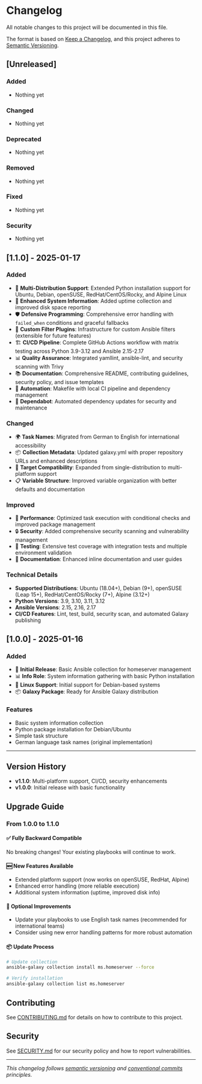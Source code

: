 # Changelog

All notable changes to this project will be documented in this file.

The format is based on [Keep a Changelog](https://keepachangelog.com/en/1.0.0/),
and this project adheres to [Semantic Versioning](https://semver.org/spec/v2.0.0.html).

## [Unreleased]

### Added
- Nothing yet

### Changed
- Nothing yet

### Deprecated
- Nothing yet

### Removed
- Nothing yet

### Fixed
- Nothing yet

### Security
- Nothing yet

## [1.1.0] - 2025-01-17

### Added
- 🚀 **Multi-Distribution Support**: Extended Python installation support for Ubuntu, Debian, openSUSE, RedHat/CentOS/Rocky, and Alpine Linux
- 🔧 **Enhanced System Information**: Added uptime collection and improved disk space reporting
- 🛡️ **Defensive Programming**: Comprehensive error handling with `failed_when` conditions and graceful fallbacks
- 🔌 **Custom Filter Plugins**: Infrastructure for custom Ansible filters (extensible for future features)
- 🏗️ **CI/CD Pipeline**: Complete GitHub Actions workflow with matrix testing across Python 3.9-3.12 and Ansible 2.15-2.17
- 📊 **Quality Assurance**: Integrated yamllint, ansible-lint, and security scanning with Trivy
- 📚 **Documentation**: Comprehensive README, contributing guidelines, security policy, and issue templates
- 🔄 **Automation**: Makefile with local CI pipeline and dependency management
- 🤖 **Dependabot**: Automated dependency updates for security and maintenance

### Changed
- 🌍 **Task Names**: Migrated from German to English for international accessibility
- 📦 **Collection Metadata**: Updated galaxy.yml with proper repository URLs and enhanced descriptions
- 🎯 **Target Compatibility**: Expanded from single-distribution to multi-platform support
- 📋 **Variable Structure**: Improved variable organization with better defaults and documentation

### Improved
- 🏃 **Performance**: Optimized task execution with conditional checks and improved package management
- 🔒 **Security**: Added comprehensive security scanning and vulnerability management
- 🧪 **Testing**: Extensive test coverage with integration tests and multiple environment validation
- 📖 **Documentation**: Enhanced inline documentation and user guides

### Technical Details
- **Supported Distributions**: Ubuntu (18.04+), Debian (9+), openSUSE (Leap 15+), RedHat/CentOS/Rocky (7+), Alpine (3.12+)
- **Python Versions**: 3.9, 3.10, 3.11, 3.12
- **Ansible Versions**: 2.15, 2.16, 2.17
- **CI/CD Features**: Lint, test, build, security scan, and automated Galaxy publishing

## [1.0.0] - 2025-01-16

### Added
- 🎉 **Initial Release**: Basic Ansible collection for homeserver management
- 📊 **Info Role**: System information gathering with basic Python installation
- 🐧 **Linux Support**: Initial support for Debian-based systems
- 📦 **Galaxy Package**: Ready for Ansible Galaxy distribution

### Features
- Basic system information collection
- Python package installation for Debian/Ubuntu
- Simple task structure
- German language task names (original implementation)

---

## Version History

- **v1.1.0**: Multi-platform support, CI/CD, security enhancements
- **v1.0.0**: Initial release with basic functionality

## Upgrade Guide

### From 1.0.0 to 1.1.0

#### ✅ **Fully Backward Compatible**
No breaking changes! Your existing playbooks will continue to work.

#### 🆕 **New Features Available**
- Extended platform support (now works on openSUSE, RedHat, Alpine)
- Enhanced error handling (more reliable execution)
- Additional system information (uptime, improved disk info)

#### 🔧 **Optional Improvements**
- Update your playbooks to use English task names (recommended for international teams)
- Consider using new error handling patterns for more robust automation

#### 📦 **Update Process**
```bash
# Update collection
ansible-galaxy collection install ms.homeserver --force

# Verify installation
ansible-galaxy collection list ms.homeserver
```

## Contributing

See [CONTRIBUTING.md](CONTRIBUTING.md) for details on how to contribute to this project.

## Security

See [SECURITY.md](SECURITY.md) for our security policy and how to report vulnerabilities.

---

*This changelog follows [semantic versioning](https://semver.org/) and [conventional commits](https://www.conventionalcommits.org/) principles.*

